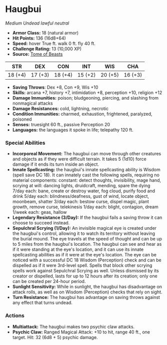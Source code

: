 # Haugbui

*Medium* *Undead* *lawful neutral*

- **Armor Class:** 18 (natural armor)
- **Hit Points:** 136 (16d8+64)
- **Speed:** hover True ft. walk 0 ft. fly 40 ft.
- **Challenge Rating:** 13 (10,000 XP)
- **Source:** [Tome of Beasts](https://koboldpress.com/kpstore/product/tome-of-beasts-for-5th-edition-print/)

| STR | DEX | CON | INT | WIS | CHA |
| --- | --- | --- | --- | --- | --- |
| 18 (+4) | 17 (+3) | 18 (+4) | 15 (+2) | 20 (+5) | 16 (+3) |

- **Saving Throws**: Dex +8, Con +9, Wis +10
- **Skills:** arcana +7, history +7, intimidation +8, perception +10, religion +12
- **Damage Immunities:** poison; bludgeoning, piercing, and slashing from nonmagical attacks
- **Damage Resistances:** cold, lightning, necrotic
- **Condition Immunities:** charmed, exhaustion, frightened, paralyzed, poisoned
- **Senses:** truesight 60 ft., passive Perception 20
- **Languages:** the languages it spoke in life; telepathy 120 ft.
### Special Abilities
- **Incorporeal Movement:** The haugbui can move through other creatures and objects as if they were difficult terrain. It takes 5 (1d10) force damage if it ends its turn inside an object.
- **Innate Spellcasting:** the haugbui's innate spellcasting ability is Wisdom (spell save DC 18). It can innately cast the following spells, requiring no material components:  constant: detect thoughts, invisibility, mage hand, scrying  at will: dancing lights, druidcraft, mending, spare the dying  7/day each: bane, create or destroy water, fog cloud, purify food and drink  5/day each: blindness/deafness, gust of wind, locate object, moonbeam, shatter  3/day each: bestow curse, dispel magic, plant growth, remove curse, telekinesis  1/day each: blight, contagion, dream  1/week each: geas, hallow
- **Legendary Resistance (3/Day):** If the haugbui fails a saving throw it can choose to succeed instead.
- **Sepulchral Scrying (1/Day):** An invisible magical eye is created under the haugbui's control, allowing it to watch its territory without leaving the burial mound. The eye travels at the speed of thought and can be up to 5 miles from the haugbui's location. The haugbui can see and hear as if it were standing at the eye's location, and it can use its innate spellcasting abilities as if it were at the eye's location. The eye can be noticed with a successful DC 18 Wisdom (Perception) check and can be dispelled as if it were 3rd-level spell. Spells that block other scrying spells work against Sepulchral Scrying as well. Unless dismissed by its creator or dispelled, lasts for up to 12 hours after its creation; only one can be created per 24-hour period.
- **Sunlight Sensitivity:** While in sunlight, the haugbui has disadvantage on attack rolls, as well as on Wisdom (Perception) checks that rely on sight.
- **Turn Resistance:** The haugbui has advantage on saving throws against any effect that turns undead.
### Actions
- **Multiattack:** The haugbui makes two psychic claw attacks.
- **Psychic Claw:** Ranged Magical Attack: +10 to hit, range 40 ft., one target. Hit: 32 (6d8 + 5) psychic damage.
